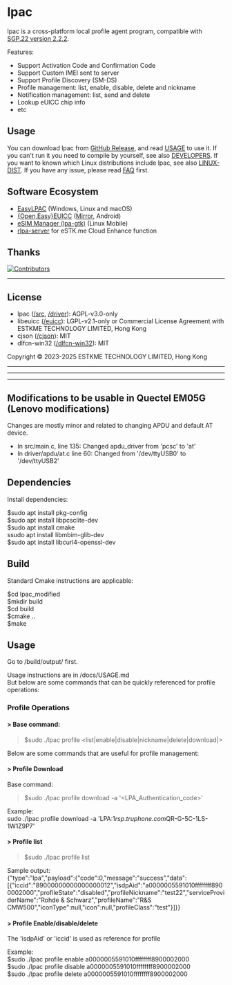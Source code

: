 # lpac

lpac is a cross-platform local profile agent program, compatible with [SGP.22 version 2.2.2](https://www.gsma.com/solutions-and-impact/technologies/esim/wp-content/uploads/2020/06/SGP.22-v2.2.2.pdf).

Features:

- Support Activation Code and Confirmation Code
- Support Custom IMEI sent to server
- Support Profile Discovery (SM-DS)
- Profile management: list, enable, disable, delete and nickname
- Notification management: list, send and delete
- Lookup eUICC chip info
- etc

## Usage

You can download lpac from [GitHub Release][latest], and read [USAGE](docs/USAGE.md) to use it.
If you can't run it you need to compile by yourself, see also [DEVELOPERS](docs/DEVELOPERS.md).
If you want to known which Linux distributions include lpac, see also [LINUX-DIST](docs/LINUX-DIST.md).
If you have any issue, please read [FAQ](docs/FAQ.md) first.

[latest]: https://github.com/estkme-group/lpac/releases/latest

## Software Ecosystem

- [EasyLPAC] (Windows, Linux and macOS)
- [{Open,Easy}EUICC][openeuicc] ([Mirror][openeuicc-mirror], Android)
- [eSIM Manager (lpa-gtk)](https://codeberg.org/lucaweiss/lpa-gtk) (Linux Mobile)
- [rlpa-server](https://github.com/estkme-group/rlpa-server) for eSTK.me Cloud Enhance function

[easylpac]: https://github.com/creamlike1024/EasyLPAC/releases/latest
[openeuicc]: https://gitea.angry.im/PeterCxy/OpenEUICC
[openeuicc-mirror]: https://github.com/estkme-group/openeuicc

## Thanks

[![Contributors][contrib]][contributors]

[contrib]: https://contrib.rocks/image?repo=estkme-group/lpac
[contributors]: https://github.com/estkme-group/lpac/graphs/contributors

---

## License

- lpac ([/src](src), [/driver](driver)): AGPL-v3.0-only
- libeuicc ([/euicc](euicc)): LGPL-v2.1-only or Commercial License Agreement with ESTKME TECHNOLOGY LIMITED, Hong Kong
- cjson ([/cjson](cjson)): MIT
- dlfcn-win32 ([/dlfcn-win32](dlfcn-win32)): MIT

Copyright &copy; 2023-2025 ESTKME TECHNOLOGY LIMITED, Hong Kong

---
---
---

## Modifications to be usable in Quectel EM05G (Lenovo modifications)
Changes are mostly minor and related to changing APDU and default AT device.
- In src/main.c, line 135: Changed apdu_driver from 'pcsc' to 'at'
- In driver/apdu/at.c line 60: Changed from '/dev/ttyUSB0' to '/dev/ttyUSB2'

## Dependencies
Install dependencies:

$sudo apt install pkg-config\
$sudo apt install libpcsclite-dev\
$sudo apt install cmake\
ssudo apt install libmbim-glib-dev\
$sudo apt install libcurl4-openssl-dev

## Build
Standard Cmake instructions are applicable:

$cd lpac_modified\
$mkdir build\
$cd build\
$cmake ..\
$make 

## Usage
Go to /build/output/ first.

Usage instructions are in /docs/USAGE.md\
But below are some commands that can be quickly referenced for profile operations:

### Profile Operations

#### > Base command:
>$sudo ./lpac profile <list|enable|disable|nickname|delete|download|>

Below are some commands that are useful for profile management:

#### > Profile Download
Base command:
>$sudo ./lpac profile download -a '<LPA_Authentication_code>'

Example:\
sudo ./lpac profile download -a 'LPA:1$rsp.truphone.com$QR-G-5C-1LS-1W1Z9P7'

#### > Profile list
>$sudo ./lpac profile list

Sample output:\
{"type":"lpa","payload":{"code":0,"message":"success","data":[{"iccid":"89000000000000000012","isdpAid":"a0000005591010ffffffff8900002000","profileState":"disabled","profileNickname":"test22","serviceProviderName":"Rohde & Schwarz","profileName":"R&S CMW500","iconType":null,"icon":null,"profileClass":"test"}]}}


#### > Profile Enable/disable/delete

The 'isdpAid' or 'iccid' is used as reference for profile

Example:\
$sudo ./lpac profile enable a0000005591010ffffffff8900002000\
$sudo ./lpac profile disable a0000005591010ffffffff8900002000\
$sudo ./lpac profile delete a0000005591010ffffffff8900002000
